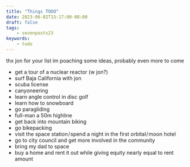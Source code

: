 ```yaml
---
title: "Things TODO"
date: 2023-06-02T15:17:00-08:00
draft: false
tags:
    - sevenposts23
keywords:
    - todo
---
```


thx jon for your list im poaching some ideas, probably even more to come

* get a tour of a nuclear reactor (w jon?)
* surf Baja California with jon
* scuba license
* canyoneering
* learn angle control in disc golf
* learn how to snowboard
* go paragliding
* full-man a 50m highline
* get back into mountain biking
* go bikepacking
* visit the space station / spend a night in the first orbital / moon hotel
* go to city council and get more involved in the community
* bring my dad to space
* buy a home and rent it out while giving equity nearly equal to rent amount